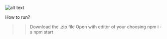 ![alt text](https://images2.imgbox.com/45/96/9Pi7JUXx_o.png)

How to run?

>> Download the .zip file
>> Open with editor of your choosing
>> npm i -s
>> npm start
